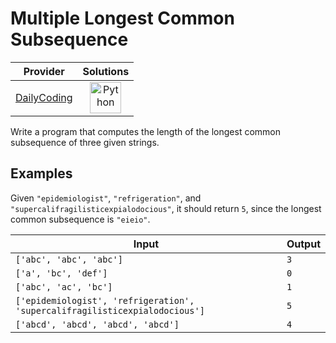 # Multiple Longest Common Subsequence

<!-- INFO TABLE BEGIN -->

| Provider                                              | Solutions                                                                                                                                        |
| :---------------------------------------------------: | :----------------------------------------------------------------------------------------------------------------------------------------------: |
| [DailyCoding](../../../docs/providers/DailyCoding.md) | [<img src="https://res.cloudinary.com/rascaltwo/image/upload/v1631924087/python_xzdlti.svg" alt="Python" title="Python" width="50" />](solve.py) |

<!-- INFO TABLE END -->

Write a program that computes the length of the longest common subsequence of three given strings.

## Examples

Given `"epidemiologist"`, `"refrigeration"`, and `"supercalifragilisticexpialodocious"`, it should return `5`, since the longest common subsequence is `"eieio"`.

| Input                                                                       | Output |
| --------------------------------------------------------------------------- | ------ |
| `['abc', 'abc', 'abc']`                                                     | `3`    |
| `['a', 'bc', 'def']`                                                        | `0`    |
| `['abc', 'ac', 'bc']`                                                       | `1`    |
| `['epidemiologist', 'refrigeration', 'supercalifragilisticexpialodocious']` | `5`    |
| `['abcd', 'abcd', 'abcd', 'abcd']`                                          | `4`    |
